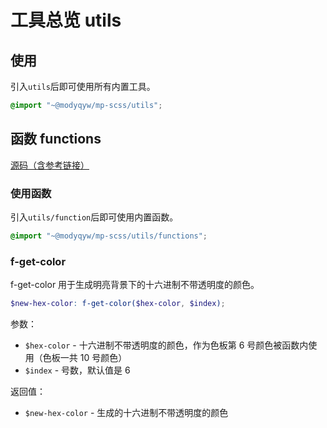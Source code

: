 # 工具总览 utils

## 使用

引入`utils`后即可使用所有内置工具。

```scss
@import "~@modyqyw/mp-scss/utils";
```

## 函数 functions

[源码（含参考链接）](https://github.com/MillCloud/mp-scss/blob/main/src/utils/functions.scss)

### 使用函数

引入`utils/function`后即可使用内置函数。

```scss
@import "~@modyqyw/mp-scss/utils/functions";
```

### f-get-color

f-get-color 用于生成明亮背景下的十六进制不带透明度的颜色。

```scss
$new-hex-color: f-get-color($hex-color, $index);
```

参数：

- `$hex-color` - 十六进制不带透明度的颜色，作为色板第 6 号颜色被函数内使用（色板一共 10 号颜色）
- `$index` - 号数，默认值是 6

返回值：

- `$new-hex-color` - 生成的十六进制不带透明度的颜色
